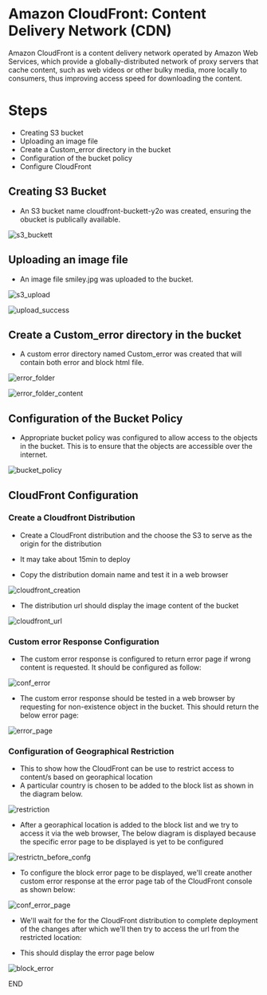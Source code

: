 # Amazon CloudFront: Content Delivery Network (CDN)

Amazon CloudFront is a content delivery network operated by Amazon Web Services, which provide a globally-distributed network of proxy servers that cache content, such as web videos or other bulky media, more locally to consumers, thus improving access speed for downloading the content.

# Steps
* Creating S3 bucket 
* Uploading an image file
* Create a Custom_error directory in the bucket
* Configuration of the bucket policy 
* Configure CloudFront

## Creating S3 Bucket
* An S3 bucket name cloudfront-buckett-y2o was created, ensuring the obucket is publically available.

![s3_buckett](https://user-images.githubusercontent.com/114786664/199708608-48562e0c-bc8a-4e0e-8d31-9b4a62d1c628.png)

## Uploading an image file

* An image file smiley.jpg was uploaded to the bucket.

![s3_upload](https://user-images.githubusercontent.com/114786664/199709935-34026265-4687-4f4d-ae75-326b683760af.png)

![upload_success](https://user-images.githubusercontent.com/114786664/199709995-9da8a77a-3d1d-4f8b-814f-e1139d828620.png)

## Create a Custom_error directory in the bucket

* A custom error directory named Custom_error was created that will contain both error and block html file.

![error_folder](https://user-images.githubusercontent.com/114786664/199711306-24050cb0-c1b4-43c1-8a78-a8fd064b1d20.png)

![error_folder_content](https://user-images.githubusercontent.com/114786664/199711340-5cd73832-780b-4e32-8232-3717ff7899c0.png)

## Configuration of the Bucket Policy

* Appropriate bucket policy was  configured to allow access to the objects in the bucket. This is to ensure that the objects are accessible over the internet.

![bucket_policy](https://user-images.githubusercontent.com/114786664/199712494-8412410e-def8-46e5-b4f1-bbff895ae7f5.png)

## CloudFront Configuration

### Create a Cloudfront Distribution

* Create a CloudFront distribution and the choose the S3 to serve as the origin for the distribution

* It may take about 15min to deploy

* Copy the distribution domain name and test it in a web browser

![cloudfront_creation](https://user-images.githubusercontent.com/114786664/199730220-d417e8c5-c9e2-40fa-a9ee-9c0f2c5d3a81.png)

* The distribution url should display the image content of the bucket

![cloudfront_url](https://user-images.githubusercontent.com/114786664/199730373-1821f6ed-a326-4855-990b-b093aa607ea3.png)

### Custom error Response Configuration

* The custom error response is configured to return error page if wrong content is requested. It should be configured as follow:

![conf_error](https://user-images.githubusercontent.com/114786664/199734273-5b9b4e0e-7385-4e49-8c50-82a19596743c.png)

* The custom error response should be tested in a web browser by requesting for non-existence object in the bucket. This should return the below error page:

![error_page](https://user-images.githubusercontent.com/114786664/199735682-e10aef98-6197-4479-b91f-993485d820ef.png)

### Configuration of Geographical Restriction

* This to show how the CloudFront can be use to restrict access to content/s based on georaphical location
* A particular country is chosen to be added to the block list as shown in the diagram below.

![restriction](https://user-images.githubusercontent.com/114786664/199737533-a924e0ef-b26a-4040-867a-8a737e007767.png)

* After a georaphical location is added to the block list and we try to access it via the web browser, The below diagram is displayed because the specific error page to be displayed is yet to be configured

![restrictn_before_confg](https://user-images.githubusercontent.com/114786664/199738524-380ed302-fb1b-4a9d-ab38-18fb563f5d7d.png)

* To configure the block error page to be displayed, we'll create  another custom error response at the error page tab of the CloudFront console as shown below:

![conf_error_page](https://user-images.githubusercontent.com/114786664/199740465-5bb08a9e-cb19-4583-a2df-a0cea06e5843.png)

* We'll wait for the for the CloudFront distribution to complete deployment of the changes after which we'll then try to access the url from the restricted location:

* This should display the error page below

![block_error](https://user-images.githubusercontent.com/114786664/199741395-321d878b-d71a-4523-bf80-64ade886c0b3.png)

END
